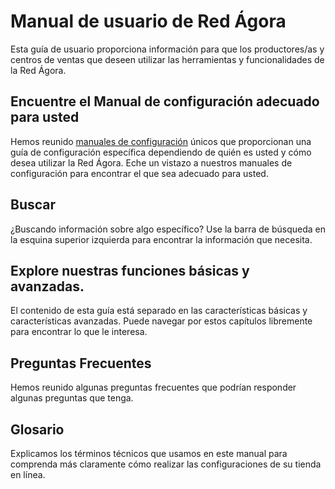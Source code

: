 # Manual de usuario de Red Ágora

Esta guía de usuario proporciona información para que los productores/as y centros de ventas que deseen utilizar las herramientas y funcionalidades de la Red Ágora.

## Encuentre el Manual de configuración adecuado para usted
Hemos reunido [manuales de configuración](/model-specific-setup-instructions.md) únicos que proporcionan una guía de configuración específica dependiendo de quién es usted y cómo desea utilizar la Red Ágora. Eche un vistazo a nuestros manuales de configuración para encontrar el que sea adecuado para usted.

## Buscar
¿Buscando información sobre algo específico? Use la barra de búsqueda en la esquina superior izquierda para encontrar la información que necesita.

## Explore nuestras funciones básicas y avanzadas.
El contenido de esta guía está separado en las características básicas y características avanzadas. Puede navegar por estos capítulos libremente para encontrar lo que le interesa.

## Preguntas Frecuentes
Hemos reunido algunas preguntas frecuentes que podrían responder algunas preguntas que tenga.

## Glosario
Explicamos los términos técnicos que usamos en este manual para comprenda más claramente cómo realizar las configuraciones de su tienda en línea.

